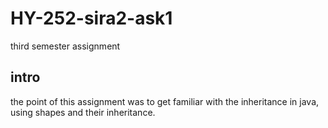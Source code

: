 # HY-252-sira2-ask1
third semester assignment

## intro
the point of this assignment was to get familiar with the inheritance in java,
using shapes and their inheritance.
